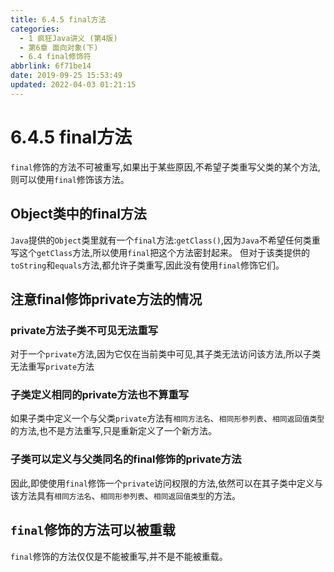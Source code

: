 ```yaml
---
title: 6.4.5 final方法
categories: 
  - 1 疯狂Java讲义 (第4版)
  - 第6章 面向对象(下)
  - 6.4 final修饰符
abbrlink: 6f71be14
date: 2019-09-25 15:53:49
updated: 2022-04-03 01:21:15
---
```

# 6.4.5 final方法 #
`final`修饰的方法不可被重写,如果出于某些原因,不希望子类重写父类的某个方法,则可以使用`final`修饰该方法。
## Object类中的final方法 ##
`Java`提供的`Object`类里就有一个`final`方法:`getClass()`,因为`Java`不希望任何类重写这个`getClass`方法,所以使用`final`把这个方法密封起来。
但对于该类提供的`toString`和`equals`方法,都允许子类重写,因此没有使用`final`修饰它们。
## 注意final修饰private方法的情况 ##
### private方法子类不可见无法重写 ###
对于一个`private`方法,因为它仅在当前类中可见,其子类无法访问该方法,所以子类无法重写`private`方法
### 子类定义相同的private方法也不算重写 ###
如果子类中定义一个与父类`private`方法有`相同方法名`、`相同形参列表`、`相同返回值类型`的方法,也不是方法重写,只是重新定义了一个新方法。
### 子类可以定义与父类同名的final修饰的private方法 ###
因此,即使使用`final`修饰一个`private`访问权限的方法,依然可以在其子类中定义与该方法具有`相同方法名`、`相同形参列表`、`相同返回值类型`的方法。
## `final`修饰的方法可以被重载 ##
`final`修饰的方法仅仅是不能被重写,并不是不能被重载。


